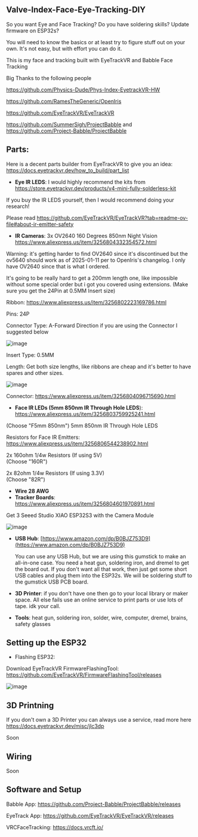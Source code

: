 ## Valve-Index-Face-Eye-Tracking-DIY

So you want Eye and Face Tracking? Do you have soldering skills? Update firmware on ESP32s?

You will need to know the basics or at least try to figure stuff out on your own. It's not easy, but with effort you can do it.

This is my face and tracking built with EyeTrackVR and Babble Face Tracking

Big Thanks to the following people

https://github.com/Physics-Dude/Phys-Index-EyetrackVR-HW

https://github.com/RamesTheGeneric/OpenIris

https://github.com/EyeTrackVR/EyeTrackVR

https://github.com/SummerSigh/ProjectBabble and https://github.com/Project-Babble/ProjectBabble

## **Parts:**

Here is a decent parts builder from EyeTrackVR to give you an idea: https://docs.eyetrackvr.dev/how_to_build/part_list

*   **Eye IR LEDS**: I would highly recommend the kits from https://store.eyetrackvr.dev/products/v4-mini-fully-solderless-kit

If you buy the IR LEDS yourself, then I would recommend doing your research!

Please read https://github.com/EyeTrackVR/EyeTrackVR?tab=readme-ov-file#about-ir-emitter-safety

*   **IR Cameras**: 3x OV2640 160 Degrees 850nm Night Vision https://www.aliexpress.us/item/3256804332354572.html

Warning: it's getting harder to find OV2640 since it's discontinued but the ov5640 should work as of 2025-01-11 per to OpenIris's changelog. I only have OV2640 since that is what I ordered. 

It's going to be really hard to get a 200mm length one, like impossible without some special order but i got you covered using extensions. (Make sure you get the 24Pin at 0.5MM Insert size)

Ribbon: https://www.aliexpress.us/item/3256802223169786.html

Pins: 24P

Connector Type: A-Forward Direction if you are using the Connector I suggested below

![image](https://github.com/user-attachments/assets/59980211-8a0f-42b4-a15f-da6dbc2a162d)

Insert Type: 0.5MM

Length: Get both size lengths, like ribbons are cheap and it's better to have spares and other sizes.

![image](https://github.com/user-attachments/assets/486b60d0-4bf4-49a2-8df6-1d927cf5fe3f)

Connector: https://www.aliexpress.us/item/3256804096715690.html

*   **Face IR LEDs (5mm 850nm IR Through Hole LEDS**): https://www.aliexpress.us/item/3256803759925241.html

(Choose "F5mm 850nm") 5mm 850nm IR Through Hole LEDS

Resistors for Face IR Emitters: https://www.aliexpress.us/item/3256806544238902.html

2x 160ohm 1/4w Resistors (If using 5V)  
(Choose "160R")

2x 82ohm 1/4w Resistors (If using 3.3V)  
(Choose "82R")

*   **Wire 28 AWG**
*   **Tracker Boards**: https://www.aliexpress.us/item/3256804601970891.html

Get 3 Seeed Studio XIAO ESP32S3 with the Camera Module

![image](https://github.com/user-attachments/assets/cc51ce85-b8ad-46c3-86c3-22354182edf3)

*   **USB Hub**: [https://www.amazon.com/dp/B0BJZ753D9](https://www.amazon.com/dp/B0BJZ753D9)
    
    You can use any USB Hub, but we are using this gumstick to make an all-in-one case. You need a heat gun, soldering iron, and dremel to get the board out. If you don't want all that work, then just get some short USB cables and plug them into the ESP32s. We will be soldering stuff to the gumstick USB PCB board. 
    
*   **3D Printer**: if you don't have one then go to your local library or maker space. All else fails use an online service to print parts or use lots of tape. idk your call. 

*   **Tools**: heat gun, soldering iron, solder, wire, computer, dremel, brains, safety glasses

## **Setting up the ESP32**

* Flashing ESP32: 

Download EyeTrackVR FirmwareFlashingTool: https://github.com/EyeTrackVR/FirmwareFlashingTool/releases

![image](https://github.com/user-attachments/assets/7a1142df-d631-4062-9e5b-9e890df5928b)

## **3D Printning**

If you don't own a 3D Printer you can always use a service, read more here https://docs.eyetrackvr.dev/misc/jlc3dp

Soon

## **Wiring**

Soon

## **Software and Setup**

Babble App: https://github.com/Project-Babble/ProjectBabble/releases

EyeTrack App: https://github.com/EyeTrackVR/EyeTrackVR/releases

VRCFaceTracking: https://docs.vrcft.io/







